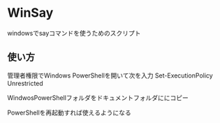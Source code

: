 # WinSay
windowsでsayコマンドを使うためのスクリプト

## 使い方
管理者権限でWindows PowerShellを開いて次を入力
    Set-ExecutionPolicy Unrestricted

WindwosPowerShellフォルダをドキュメントフォルダににコピー

PowerShellを再起動すれば使えるようになる
